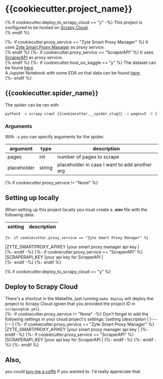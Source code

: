 # {{cookiecutter.project_name}}

{% if cookiecutter.deploy_to_scrapy_cloud == "y" -%}
This project is configured to be hosted on [Scrapy Cloud](https://www.zyte.com/scrapy-cloud/).  
{% endif %}

{%- if cookiecutter.proxy_service == "Zyte Smart Proxy Manager" %}
It uses [Zyte Smart Proxy Manager](https://scrapinghub.com/?rfsn=4170080.0597ad) as proxy service.  
{% endif %}
{%- if cookiecutter.proxy_service == "ScraperAPI" %}
It uses [ScraperAPI](https://www.scraperapi.com/?fp_ref=patrick50) as proxy service.  
{% endif %}
{%- if cookiecutter.host_on_kaggle == "y" %}
The dataset can be found [here](__kaggle_dataset_url__).  
A Jupyter Notebook with some EDA on that data can be found [here](__kaggle_notebook_url__).  
{%- endif %}

## {{cookiecutter.spider_name}}

The spider can be ran with
```zsh
python3 -m scrapy crawl {{cookiecutter.__spider_slug}} -a pages=5 -O {{cookiecutter.__spider_slug}}.csv
```

### Arguments

With `-a` you can specify arguments for the spider.  

|argument   |type  |description   | 
|---|---|---|
|pages   |int   |number of pages to scrape   |
|placeholder   |string   |placeholder in case I want to add another arg   |

{% if cookiecutter.proxy_service != "None" %}
## Setting up locally
  
When setting up this project locally you must create a **.env** file with the following data:  

|setting   |description   |  
|---|---|  
    {%- if cookiecutter.proxy_service == "Zyte Smart Proxy Manager" %}
|ZYTE_SMARTPROXY_APIKEY   |your smart proxy manager api key   |  
    {%- endif -%}
    {%- if cookiecutter.proxy_service == "ScraperAPI" %}
|SCRAPERAPI_KEY   |your api key for ScraperAPI   |  
    {%- endif -%}
{%- endif %}
  
{% if cookiecutter.deploy_to_scrapy_cloud == "y" %}
## Deploy to Scrapy Cloud
There's a shortcut in the Makefile, just running `make deploy` will deploy the project to Scrapy Cloud (given that you provided the project ID in `scrapinghub.yml`).  
    {%- if cookiecutter.proxy_service != "None" -%}
Don't forget to add the following settings in your cloud project's settings:
|setting   |description   | 
|---|---|
        {%- if cookiecutter.proxy_service == "Zyte Smart Proxy Manager" %}
|ZYTE_SMARTPROXY_APIKEY   |your smart proxy manager api key   |
        {%- endif -%}
        {%- if cookiecutter.proxy_service == "ScraperAPI" %}
|SCRAPERAPI_KEY   |your api key for ScraperAPI   |
        {%- endif -%}
    {%- endif -%}
{%- endif %}
  
## Also, 
you could [buy me a coffe](https://www.buymeacoffee.com/kleinp) if you wanted to. I'd really appreciate that.  
